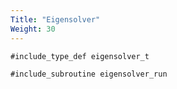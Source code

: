 ```yaml
---
Title: "Eigensolver"
Weight: 30
---
```


```Fortran
#include_type_def eigensolver_t
```


```Fortran
#include_subroutine eigensolver_run
```

